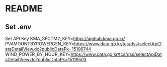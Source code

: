 # README

## Set .env
Set API Key
KMA_SFCTM2_KEY=https://apihub.kma.go.kr/
PVAMOUNTBYPOWERGEN_KEY=https://www.data.go.kr/tcs/dss/selectApiDataDetailView.do?publicDataPk=15106744
WIND_POWER_BY_HOUR_KEY=https://www.data.go.kr/tcs/dss/selectApiDataDetailView.do?publicDataPk=15119503